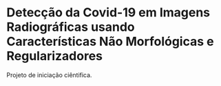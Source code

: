 # Detecção da Covid-19 em Imagens Radiográficas usando Características Não Morfológicas e Regularizadores
 Projeto de iniciação ciêntifica.
